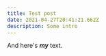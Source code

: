 ```yaml
---
title: Test post
date: 2021-04-27T20:41:21.662Z
description: Some intro
---
```

And here's ***my*** text.